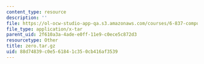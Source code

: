 ```yaml
---
content_type: resource
description: ''
file: https://ol-ocw-studio-app-qa.s3.amazonaws.com/courses/6-837-computer-graphics-fall-2012/88d74839c0e561841c350cb416af3539_zero.tar.gz
file_type: application/x-tar
parent_uid: 2f610a3a-4ade-e0ff-11e9-c0ece5c872d3
resourcetype: Other
title: zero.tar.gz
uid: 88d74839-c0e5-6184-1c35-0cb416af3539
---
```

